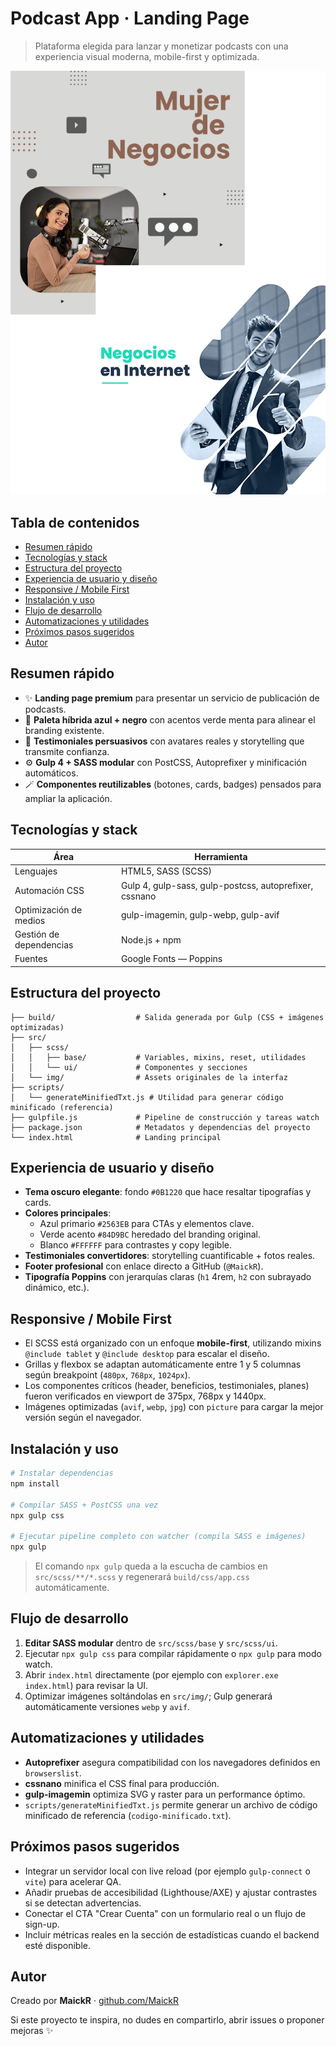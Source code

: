 # Podcast App · Landing Page

> Plataforma elegida para lanzar y monetizar podcasts con una experiencia visual moderna, mobile-first y optimizada.

![Mockup del landing](build/img/podcast_cover.png)

## Tabla de contenidos

- [Resumen rápido](#resumen-rápido)
- [Tecnologías y stack](#tecnologías-y-stack)
- [Estructura del proyecto](#estructura-del-proyecto)
- [Experiencia de usuario y diseño](#experiencia-de-usuario-y-diseño)
- [Responsive / Mobile First](#responsive--mobile-first)
- [Instalación y uso](#instalación-y-uso)
- [Flujo de desarrollo](#flujo-de-desarrollo)
- [Automatizaciones y utilidades](#automatizaciones-y-utilidades)
- [Próximos pasos sugeridos](#próximos-pasos-sugeridos)
- [Autor](#autor)

## Resumen rápido

- ✨ **Landing page premium** para presentar un servicio de publicación de podcasts.
- 🎨 **Paleta híbrida azul + negro** con acentos verde menta para alinear el branding existente.
- 💬 **Testimoniales persuasivos** con avatares reales y storytelling que transmite confianza.
- ⚙️ **Gulp 4 + SASS modular** con PostCSS, Autoprefixer y minificación automáticos.
- 🪄 **Componentes reutilizables** (botones, cards, badges) pensados para ampliar la aplicación.

## Tecnologías y stack

| Área | Herramienta |
|------|-------------|
| Lenguajes | HTML5, SASS (SCSS) |
| Automación CSS | Gulp 4, gulp-sass, gulp-postcss, autoprefixer, cssnano |
| Optimización de medios | gulp-imagemin, gulp-webp, gulp-avif |
| Gestión de dependencias | Node.js + npm |
| Fuentes | Google Fonts — Poppins |

## Estructura del proyecto

```
├── build/                  # Salida generada por Gulp (CSS + imágenes optimizadas)
├── src/
│   ├── scss/
│   │   ├── base/           # Variables, mixins, reset, utilidades
│   │   └── ui/             # Componentes y secciones
│   └── img/                # Assets originales de la interfaz
├── scripts/
│   └── generateMinifiedTxt.js # Utilidad para generar código minificado (referencia)
├── gulpfile.js             # Pipeline de construcción y tareas watch
├── package.json            # Metadatos y dependencias del proyecto
└── index.html              # Landing principal
```

## Experiencia de usuario y diseño

- **Tema oscuro elegante**: fondo `#0B1220` que hace resaltar tipografías y cards.
- **Colores principales**:
  - Azul primario `#2563EB` para CTAs y elementos clave.
  - Verde acento `#84D9BC` heredado del branding original.
  - Blanco `#FFFFFF` para contrastes y copy legible.
- **Testimoniales convertidores**: storytelling cuantificable + fotos reales.
- **Footer profesional** con enlace directo a GitHub (`@MaickR`).
- **Tipografía Poppins** con jerarquías claras (`h1` 4rem, `h2` con subrayado dinámico, etc.).

## Responsive / Mobile First

- El SCSS está organizado con un enfoque **mobile-first**, utilizando mixins `@include tablet` y `@include desktop` para escalar el diseño.
- Grillas y flexbox se adaptan automáticamente entre 1 y 5 columnas según breakpoint (`480px`, `768px`, `1024px`).
- Los componentes críticos (header, beneficios, testimoniales, planes) fueron verificados en viewport de 375px, 768px y 1440px.
- Imágenes optimizadas (`avif`, `webp`, `jpg`) con `picture` para cargar la mejor versión según el navegador.

## Instalación y uso

```powershell
# Instalar dependencias
npm install

# Compilar SASS + PostCSS una vez
npx gulp css

# Ejecutar pipeline completo con watcher (compila SASS e imágenes)
npx gulp
```

> El comando `npx gulp` queda a la escucha de cambios en `src/scss/**/*.scss` y regenerará `build/css/app.css` automáticamente.

## Flujo de desarrollo

1. **Editar SASS modular** dentro de `src/scss/base` y `src/scss/ui`.
2. Ejecutar `npx gulp css` para compilar rápidamente o `npx gulp` para modo watch.
3. Abrir `index.html` directamente (por ejemplo con `explorer.exe index.html`) para revisar la UI.
4. Optimizar imágenes soltándolas en `src/img/`; Gulp generará automáticamente versiones `webp` y `avif`.

## Automatizaciones y utilidades

- **Autoprefixer** asegura compatibilidad con los navegadores definidos en `browserslist`.
- **cssnano** minifica el CSS final para producción.
- **gulp-imagemin** optimiza SVG y raster para un performance óptimo.
- `scripts/generateMinifiedTxt.js` permite generar un archivo de código minificado de referencia (`codigo-minificado.txt`).

## Próximos pasos sugeridos

- Integrar un servidor local con live reload (por ejemplo `gulp-connect` o `vite`) para acelerar QA.
- Añadir pruebas de accesibilidad (Lighthouse/AXE) y ajustar contrastes si se detectan advertencias.
- Conectar el CTA "Crear Cuenta" con un formulario real o un flujo de sign-up.
- Incluir métricas reales en la sección de estadísticas cuando el backend esté disponible.

## Autor

Creado por **MaickR** · [github.com/MaickR](https://github.com/MaickR)

Si este proyecto te inspira, no dudes en compartirlo, abrir issues o proponer mejoras ✨
